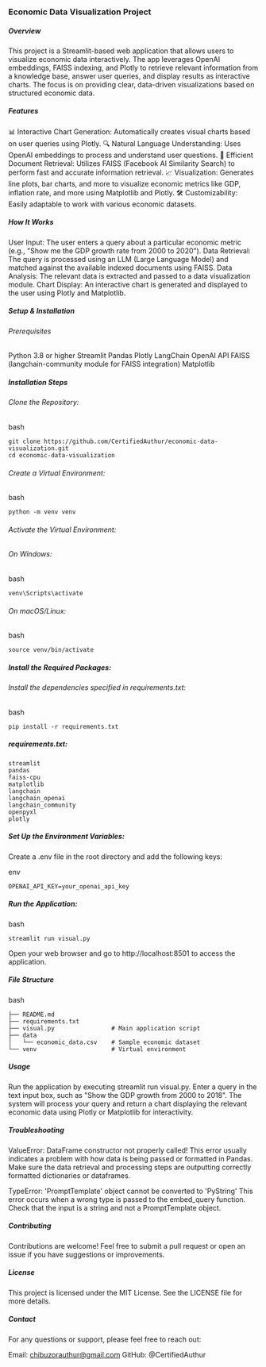 ### Economic Data Visualization Project

##### Overview
This project is a Streamlit-based web application that allows users to visualize economic data interactively. The app leverages OpenAI embeddings, FAISS indexing, and Plotly to retrieve relevant information from a knowledge base, answer user queries, and display results as interactive charts. The focus is on providing clear, data-driven visualizations based on structured economic data.

##### Features
📊 Interactive Chart Generation: Automatically creates visual charts based on user queries using Plotly.
🔍 Natural Language Understanding: Uses OpenAI embeddings to process and understand user questions.
🔗 Efficient Document Retrieval: Utilizes FAISS (Facebook AI Similarity Search) to perform fast and accurate information retrieval.
📈 Visualization: Generates line plots, bar charts, and more to visualize economic metrics like GDP, inflation rate, and more using Matplotlib and Plotly.
🛠️ Customizability: Easily adaptable to work with various economic datasets.

##### How It Works
User Input: The user enters a query about a particular economic metric (e.g., "Show me the GDP growth rate from 2000 to 2020").
Data Retrieval: The query is processed using an LLM (Large Language Model) and matched against the available indexed documents using FAISS.
Data Analysis: The relevant data is extracted and passed to a data visualization module.
Chart Display: An interactive chart is generated and displayed to the user using Plotly and Matplotlib.

##### Setup & Installation

###### Prerequisites
Python 3.8 or higher
Streamlit
Pandas
Plotly
LangChain
OpenAI API
FAISS (langchain-community module for FAISS integration)
Matplotlib

##### Installation Steps

###### Clone the Repository:

bash
```
git clone https://github.com/CertifiedAuthur/economic-data-visualization.git
cd economic-data-visualization
```

###### Create a Virtual Environment:

bash
```
python -m venv venv
```

###### Activate the Virtual Environment:

###### On Windows:

bash
```
venv\Scripts\activate
```

###### On macOS/Linux:

bash
```
source venv/bin/activate
```

##### Install the Required Packages:

###### Install the dependencies specified in requirements.txt:

bash
```
pip install -r requirements.txt
```

##### requirements.txt:

```
streamlit 
pandas 
faiss-cpu 
matplotlib 
langchain 
langchain_openai
langchain_community
openpyxl
plotly
```

##### Set Up the Environment Variables:

Create a .env file in the root directory and add the following keys:

env
```
OPENAI_API_KEY=your_openai_api_key
```

##### Run the Application:

bash
```
streamlit run visual.py
```

Open your web browser and go to http://localhost:8501 to access the application.

##### File Structure
bash
```
├── README.md
├── requirements.txt
├── visual.py                # Main application script
├── data
│   └── economic_data.csv    # Sample economic dataset
└── venv                     # Virtual environment
```

##### Usage
Run the application by executing streamlit run visual.py.
Enter a query in the text input box, such as "Show the GDP growth from 2000 to 2018".
The system will process your query and return a chart displaying the relevant economic data using Plotly or Matplotlib for interactivity.

##### Troubleshooting
ValueError: DataFrame constructor not properly called!
This error usually indicates a problem with how data is being passed or formatted in Pandas. Make sure the data retrieval and processing steps are outputting correctly formatted dictionaries or dataframes.

TypeError: 'PromptTemplate' object cannot be converted to 'PyString'
This error occurs when a wrong type is passed to the embed_query function. Check that the input is a string and not a PromptTemplate object.

##### Contributing
Contributions are welcome! Feel free to submit a pull request or open an issue if you have suggestions or improvements.

##### License
This project is licensed under the MIT License. See the LICENSE file for more details.

##### Contact
For any questions or support, please feel free to reach out:

Email: chibuzorauthur@gmail.com
GitHub: @CertifiedAuthur
